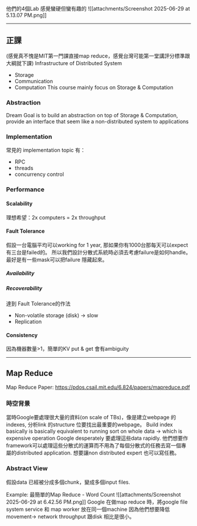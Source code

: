 
他們的4個Lab 感覺蠻硬但蠻有趣的
![[attachments/Screenshot 2025-06-29 at 5.13.07 PM.png]]

---

## 正課
(感覺真不愧是MIT第一門課直接map reduce，感覺台灣可能第一堂講評分標準跟大綱就下課)
Infrastructure of Distributed System
- Storage
- Communication
- Computation
This course mainly focus on Storage & Computation

### Abstraction
Dream Goal is to build an abstraction on top of Storage & Computation, provide an interface that seem like a non-distributed system to applications

### Implementation
常見的 implementation topic 有：
- RPC
- threads
- concurrency control
### Performance
#### Scalability
理想希望：2x computers = 2x throughput
#### Fault Tolerance
假設一台電腦平均可以working for 1 year, 那如果你有1000台那每天可以expect有三台是failed的。
所以我們設計分散式系統時必須去考慮failure是如何handle。
最好是有一些mask可以把failure 隱藏起來。
##### Availability
##### Recoverability

達到 Fault Tolerance的作法
- Non-volatile storage (disk) -> slow
- Replication
#### Consistency
因為機器數量>1，簡單的KV  put & get 會有ambiguity


---
## Map Reduce
Map Reduce Paper: 
https://pdos.csail.mit.edu/6.824/papers/mapreduce.pdf
### 時空背景
當時Google要處理很大量的資料(on scale of TBs)，像是建立webpage 的indexes, 分析link 的structure 位要找出最重要的webpage。
Build index basically is basically equivalent to running sort on whole data -> which is expensive operation 
Google desperately 要處理這些data rapidly.
他們想要作framework可以處理這些分散式的運算而不用為了每個分散式的任務去寫一個專屬的distributed application.
想要讓non distributed expert 也可以寫任務。 

### Abstract View
假設data 已經被分成多個chunk，變成多個input files.

Example: 最簡單的Map Reduce - Word Count
![[attachments/Screenshot 2025-06-29 at 6.42.56 PM.png]]
Google 在做map reduce 時，將google file system service 和 map worker 放在同一個machine 因為他們想要降低movement-> network  throughput 跟disk 相比是很小。 